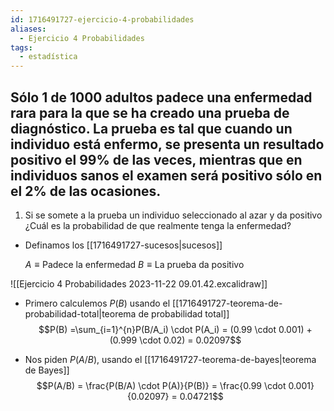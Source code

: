 ```yaml
---
id: 1716491727-ejercicio-4-probabilidades
aliases:
  - Ejercicio 4 Probabilidades
tags:
  - estadística
---
```


## Sólo 1 de 1000 adultos padece una enfermedad rara para la que se ha creado una prueba de diagnóstico. La prueba es tal que cuando un individuo está enfermo, se presenta un resultado positivo el 99% de las veces, mientras que en individuos sanos el examen será positivo sólo en el 2% de las ocasiones.

1. Si se somete a la prueba un individuo seleccionado al azar y da positivo ¿Cuál es la probabilidad de que realmente tenga la enfermedad?

- Definamos los [[1716491727-sucesos|sucesos]]

	$A \equiv \text{Padece la enfermedad}$
	$B\equiv \text{La prueba da positivo}$

![[Ejercicio 4 Probabilidades 2023-11-22 09.01.42.excalidraw]]

- Primero calculemos $P(B)$ usando el [[1716491727-teorema-de-probabilidad-total|teorema de probabilidad total]]
$$P(B) =\sum_{i=1}^{n}P(B/A_i) \cdot P(A_i) = (0.99 \cdot 0.001) + (0.999 \cdot 0.02) = 0.02097$$

- Nos piden $P(A/B)$, usando el [[1716491727-teorema-de-bayes|teorema de Bayes]]
$$P(A/B) = \frac{P(B/A) \cdot P(A)}{P(B)} = \frac{0.99 \cdot 0.001}{0.02097} = 0.04721$$